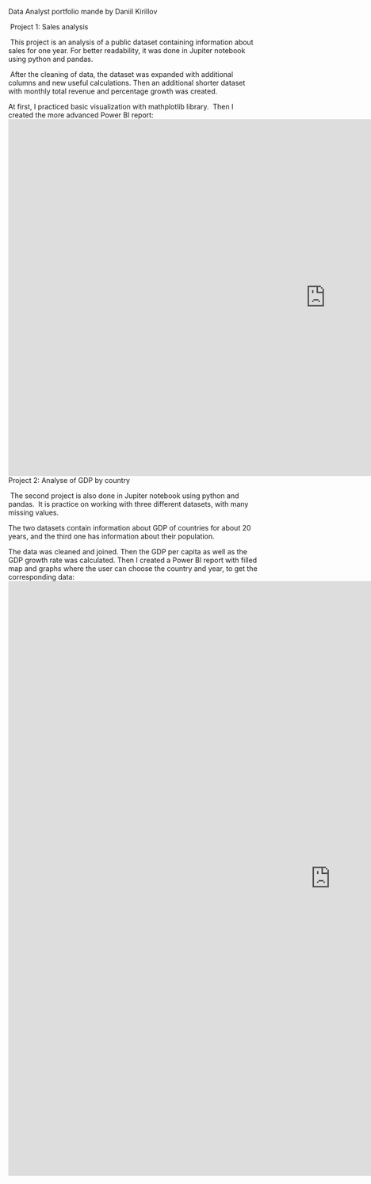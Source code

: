 <html>
  <p>Data Analyst portfolio mande by Daniil Kirillov&nbsp;</p>
<p>&nbsp;Project 1: Sales analysis </p>
<p>&nbsp;This project is an analysis of a public dataset containing information about sales for one year. For better readability, it was done in Jupiter notebook using python and pandas.&nbsp;</p>
<p>&nbsp;After the cleaning of data, the dataset was expanded with additional columns and new useful calculations. Then an additional shorter dataset with monthly total revenue and percentage growth was created.&nbsp;</p>
<p>At first, I practiced basic visualization with mathplotlib library. &nbsp;Then I created the more advanced Power BI report: <iframe title="Report Section" width="1280" height="720" src="https://app.powerbi.com/view?r=eyJrIjoiZGUyMGNmOWItYWZkOC00ZTBkLTg3YTEtMDU4NzA4NmU0YzBiIiwidCI6IjlmODI3MWI0LWVkNzAtNDg4OC1iMmE4LWI5ZGIyNmQxMDE1MCJ9" frameborder="0" allowfullscreen="true"></iframe> Project 2: Analyse of GDP by country&nbsp;</p>
<p>&nbsp;The second project is also done in Jupiter notebook using python and pandas. &nbsp;It is practice on working with three different datasets, with many missing values.&nbsp;</p>
<p>The two datasets contain information about GDP of countries for about 20 years, and the third one has information about their population.&nbsp;</p>
<p>The data was cleaned and joined. Then the GDP per capita as well as the GDP growth rate was calculated. Then I created a Power BI report with filled map and graphs where the user can choose the country and year, to get the corresponding data:&nbsp;<iframe title="Report Section" width="1300" height="1200" src="https://app.powerbi.com/view?r=eyJrIjoiZmZkNjdmYTEtMTMzNC00ZmJhLTg2NjMtMmExNWUxNzM5MzA3IiwidCI6IjlmODI3MWI0LWVkNzAtNDg4OC1iMmE4LWI5ZGIyNmQxMDE1MCJ9" frameborder="0" allowfullscreen="true"></iframe> </p>
</html>
